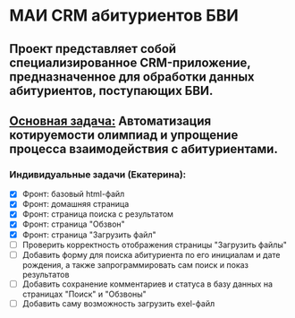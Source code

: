 # МАИ CRM абитуриентов БВИ

Проект представляет собой специализированное CRM-приложение, предназначенное для обработки данных абитуриентов, поступающих БВИ.
---
<ins>Основная задача:</ins> Автоматизация котируемости олимпиад и упрощение процесса взаимодействия с абитуриентами.
---
### Индивидуальные задачи (Екатерина):
- [x] Фронт: базовый html-файл
- [x] Фронт: домашняя страница
- [x] Фронт: страница поиска с результатом
- [x] Фронт: страница "Обзвон"
- [x] Фронт: страница "Загрузить файл"
- [ ] Проверить корректность отображения страницы "Загрузить файлы"
- [ ] Добавить форму для поиска абитуриента по его инициалам и дате рождения, а также запрограммировать сам поиск и показ результатов
- [ ] Добавить сохранение комментариев и статуса в базу данных на страницах "Поиск" и "Обзвоны"
- [ ] Добавить саму возможность загрузить exel-файл
